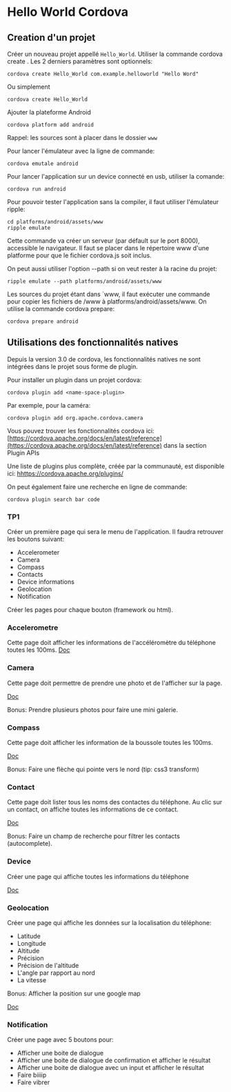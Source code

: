 Hello World Cordova
==============

Creation d'un projet
--------------------

Créer un nouveau projet appellé `Hello_World`. Utiliser la commande cordova create <directory> <namespace> <message>. Les 2 derniers paramètres sont optionnels:

    cordova create Hello_World com.example.helloworld "Hello Word"
	
Ou simplement

	cordova create Hello_World

Ajouter la plateforme Android

    cordova platform add android


Rappel: les sources sont à placer dans le dossier `www`

Pour lancer l'émulateur avec la ligne de commande:

    cordova emutale android

Pour lancer l'application sur un device connecté en usb, utiliser la comande:

    cordova run android

Pour pouvoir tester l'application sans la compiler, il faut utiliser l'émulateur ripple:

    cd platforms/android/assets/www
	ripple emulate

Cette commande va créer un serveur (par défault sur le port 8000), accessible le navigateur. Il faut se placer dans le répertoire www d'une platforme pour que le fichier cordova.js soit inclus.

On peut aussi utiliser l'option --path si on veut rester à la racine du projet:

    ripple emulate --path platforms/android/assets/www

Les sources du projet étant dans `www, il faut exécuter une commande pour copier les fichiers de /www à platforms/android/assets/www. On utilise la commande cordova prepare:

    cordova prepare android

Utilisations des fonctionnalités natives
----------------------------------------

Depuis la version 3.0 de cordova, les fonctionnalités natives ne sont intégrées dans le projet sous forme de plugin.

Pour installer un plugin dans un projet cordova:

    cordova plugin add <name-space-plugin>

Par exemple, pour la caméra:

    cordova plugin add org.apache.cordova.camera

Vous pouvez trouver les fonctionnalités cordova ici: [https://cordova.apache.org/docs/en/latest/reference](https://cordova.apache.org/docs/en/latest/reference) dans la section Plugin APIs

Une liste de plugins plus complète, créée par la communauté, est disponible ici: [hhttps://cordova.apache.org/plugins/](https://cordova.apache.org/plugins/)

On peut également faire une recherche en ligne de commande:

    cordova plugin search bar code
    

### TP1

Créer un première page qui sera le menu de l'application. Il faudra retrouver les boutons suivant:

- Accelerometer
- Camera
- Compass
- Contacts
- Device informations
- Geolocation
- Notification

Créer les pages pour chaque bouton (framework ou html).

### Accelerometre

Cette page doit afficher les informations de l'accéléromètre du téléphone toutes les 100ms.
[Doc](https://cordova.apache.org/docs/en/latest/reference/cordova-plugin-device-motion/index.html)

### Camera

Cette page doit permettre de prendre une photo et de l'afficher sur la page.

[Doc](https://cordova.apache.org/docs/en/latest/reference/cordova-plugin-camera/index.html)

Bonus: Prendre plusieurs photos pour faire une mini galerie.

### Compass

Cette page doit afficher les information de la boussole toutes les 100ms.

[Doc](https://cordova.apache.org/docs/en/latest/reference/cordova-plugin-device-orientation/index.html)

Bonus: Faire une flèche qui pointe vers le nord (tip: css3 transform)

### Contact

Cette page doit lister tous les noms des contactes du téléphone. Au clic sur un contact, on affiche toutes les informations de ce contact.

[Doc](https://cordova.apache.org/docs/en/latest/reference/cordova-plugin-contacts/index.html)

Bonus: Faire un champ de recherche pour filtrer les contacts (autocomplete).

### Device

Créer une page qui affiche toutes les informations du téléphone

[Doc](https://cordova.apache.org/docs/en/latest/reference/cordova-plugin-device/index.html)

### Geolocation

Créer une page qui affiche les données sur la localisation du téléphone:

- Latitude
- Longitude
- Altitude
- Précision
- Précision de l'altitude
- L'angle par rapport au nord
- La vitesse

Bonus: Afficher la position sur une google map

[Doc](https://cordova.apache.org/docs/en/latest/reference/cordova-plugin-geolocation/index.html)

### Notification

Créer une page avec 5 boutons pour:

- Afficher une boite de dialogue
- Afficher une boite de dialogue de confirmation et afficher le résultat
- Afficher une boite de dialogue avec un input et afficher le résultat
- Faire biiiip
- Faire vibrer

